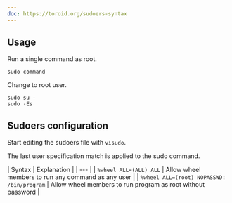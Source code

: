 ```yaml
---
doc: https://toroid.org/sudoers-syntax
---
```


## Usage

Run a single command as root.

```shell
sudo command
```

Change to root user.

```shell
sudo su -
sudo -Es
```

## Sudoers configuration

Start editing the sudoers file with `visudo`.

The last user specification match is applied to the sudo command.

| Syntax | Explanation |
| --- |
| `%wheel ALL=(ALL) ALL` | Allow wheel members to run any command as any user |
| `%wheel ALL=(root) NOPASSWD: /bin/program` | Allow wheel members to run program as root without password |
